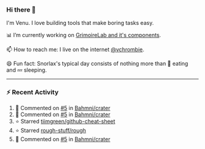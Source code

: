 ### Hi there 👋

I'm Venu. I love building tools that make boring tasks easy.

📊 I’m currently working on [GrimoireLab and it's components](https://chaoss.github.io/grimoirelab).

📫 How to reach me: I live on the internet [@vchrombie](https://www.google.co.in/search?q=vchrombie).

😄 Fun fact: Snorlax's typical day consists of nothing more than :doughnut: eating and :zzz: sleeping.

---

### :zap: Recent Activity

<!--RECENT_ACTIVITY:start-->
1. 💬 Commented on [#5](https://github.com/Bahmni/crater/pull/5#issuecomment-1181374016) in [Bahmni/crater](https://github.com/Bahmni/crater)
2. 💬 Commented on [#5](https://github.com/Bahmni/crater/pull/5#discussion_r918596467) in [Bahmni/crater](https://github.com/Bahmni/crater)
3. ⭐ Starred [tiimgreen/github-cheat-sheet](https://github.com/tiimgreen/github-cheat-sheet)
4. ⭐ Starred [rough-stuff/rough](https://github.com/rough-stuff/rough)
5. 💬 Commented on [#5](https://github.com/Bahmni/crater/pull/5#discussion_r918556966) in [Bahmni/crater](https://github.com/Bahmni/crater)
<!--RECENT_ACTIVITY:end-->

<!--
**vchrombie/vchrombie** is a ✨ _special_ ✨ repository because its `README.md` (this file) appears on your GitHub profile.

Here are some ideas to get you started:

- 🔭 I’m currently working on ...
- 🌱 I’m currently learning ...
- 👯 I’m looking to collaborate on ...
- 🤔 I’m looking for help with ...
- 💬 Ask me about ...
- 📫 How to reach me: ...
- 😄 Pronouns: ...
- ⚡ Fun fact: ...
-->
